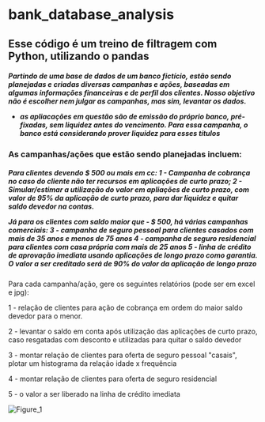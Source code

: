 <h1>bank_database_analysis</h1>

<h2> Esse código é um treino de filtragem com Python, utilizando o pandas </h2>

<h5>Partindo de uma base de dados de um banco fictício, estão sendo planejadas e criadas diversas campanhas e ações, baseadas em algumas informações financeiras e de perfil dos clientes. Nosso objetivo não é escolher nem julgar as campanhas, mas sim, levantar os dados. 

* as apliacações em questão são de emissão do próprio banco, pré-fixadas, sem liquidez antes do vencimento. Para essa campanha, o banco está considerando prover liquidez para esses títulos</h5>

<h3>As campanhas/ações que estão sendo planejadas incluem:</h3>

<h5><b>Para clientes devendo $ 500 ou mais em cc:</b>
1 - Campanha de cobrança no caso do cliente não ter recursos em aplicações de curto prazo;
2 - Simular/estimar a utilização do valor em apliações de curto prazo, com valor de 95% da aplicação de curto prazo, para dar liquidez e quitar saldo devedor na contas. 
  
<b>Já para os clientes com saldo maior que - $ 500, há várias campanhas comerciais:</b>
3 - campanha de seguro pessoal para clientes casados com mais de 35 anos e menos de 75 anos
4 - campanha de seguro residencial para clientes com casa própria com mais de 25 anos
5 - linha de crédito de aprovação imediata usando aplicações de longo prazo como garantia. O valor a ser creditado será de 90% do valor da aplicação de longo prazo</h5>

Para cada campanha/ação, gere os seguintes relatórios (pode ser em excel e jpg):

1 - relação de clientes para ação de cobrança em ordem do maior saldo devedor para o menor.

2 - levantar o saldo em conta após utilização das aplicações de curto prazo, caso resgatadas com desconto e utilizadas para quitar o saldo devedor

3 - montar relação de clientes para oferta de seguro pessoal "casais", plotar um histograma da relação idade x frequência

4 - montar relação de clientes para oferta de seguro residencial

5 - o valor a ser liberado na linha de crédito imediata

![Figure_1](https://user-images.githubusercontent.com/53190186/134779782-6bf4661d-33fa-4123-9b32-81c821cf3587.png)


